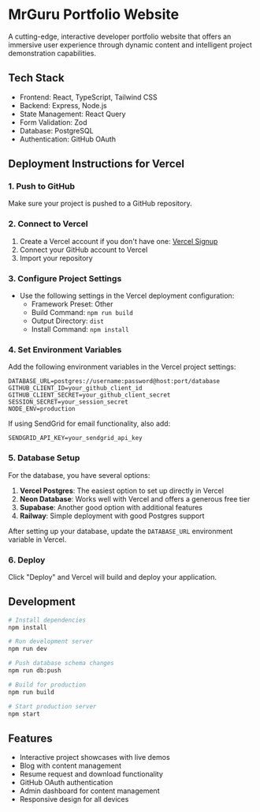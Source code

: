 # MrGuru Portfolio Website

A cutting-edge, interactive developer portfolio website that offers an immersive user experience through dynamic content and intelligent project demonstration capabilities.

## Tech Stack

- Frontend: React, TypeScript, Tailwind CSS
- Backend: Express, Node.js
- State Management: React Query
- Form Validation: Zod
- Database: PostgreSQL
- Authentication: GitHub OAuth

## Deployment Instructions for Vercel

### 1. Push to GitHub

Make sure your project is pushed to a GitHub repository.

### 2. Connect to Vercel

1. Create a Vercel account if you don't have one: [Vercel Signup](https://vercel.com/signup)
2. Connect your GitHub account to Vercel
3. Import your repository

### 3. Configure Project Settings

- Use the following settings in the Vercel deployment configuration:
  - Framework Preset: Other
  - Build Command: `npm run build`
  - Output Directory: `dist`
  - Install Command: `npm install`

### 4. Set Environment Variables

Add the following environment variables in the Vercel project settings:

```
DATABASE_URL=postgres://username:password@host:port/database
GITHUB_CLIENT_ID=your_github_client_id
GITHUB_CLIENT_SECRET=your_github_client_secret
SESSION_SECRET=your_session_secret
NODE_ENV=production
```

If using SendGrid for email functionality, also add:
```
SENDGRID_API_KEY=your_sendgrid_api_key
```

### 5. Database Setup

For the database, you have several options:

1. **Vercel Postgres**: The easiest option to set up directly in Vercel
2. **Neon Database**: Works well with Vercel and offers a generous free tier
3. **Supabase**: Another good option with additional features
4. **Railway**: Simple deployment with good Postgres support

After setting up your database, update the `DATABASE_URL` environment variable in Vercel.

### 6. Deploy

Click "Deploy" and Vercel will build and deploy your application.

## Development

```bash
# Install dependencies
npm install

# Run development server
npm run dev

# Push database schema changes
npm run db:push

# Build for production
npm run build

# Start production server
npm start
```

## Features

- Interactive project showcases with live demos
- Blog with content management
- Resume request and download functionality
- GitHub OAuth authentication
- Admin dashboard for content management
- Responsive design for all devices